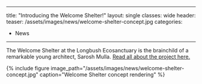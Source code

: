 
---
title: "Introducing the Welcome Shelter!"
layout: single
classes: wide
header:
  teaser: /assets/images/news/welcome-shelter-concept.jpg
categories:
  - News
---

The Welcome Shelter at the Longbush Ecosanctuary is the brainchild of a remarkable young architect, Sarosh Mulla. [Read all about the project here.](/shelter)

{% include figure image_path="/assets/images/news/welcome-shelter-concept.jpg" caption="Welcome Shelter concept rendering" %}
